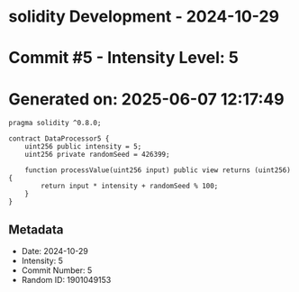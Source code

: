 ﻿# solidity Development - 2024-10-29
# Commit #5 - Intensity Level: 5
# Generated on: 2025-06-07 12:17:49
```solidity
pragma solidity ^0.8.0;

contract DataProcessor5 {
    uint256 public intensity = 5;
    uint256 private randomSeed = 426399;

    function processValue(uint256 input) public view returns (uint256) {
        return input * intensity + randomSeed % 100;
    }
}
```
## Metadata
- Date: 2024-10-29
- Intensity: 5
- Commit Number: 5
- Random ID: 1901049153
